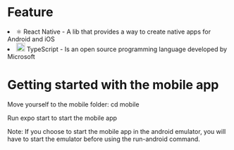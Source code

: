 # Feature

<li>
⚛️ React Native - A lib that provides a way to create native apps for Android and iOS
</li>
<li>
<img src="https://i.ibb.co/PZ2XZgr/ts.png" width="20"/> TypeScript - Is an open source programming language developed by Microsoft
</li>


# Getting started with the mobile app
<p>Move yourself to the mobile folder: cd mobile</p>
<p>Run expo start to start the mobile app</p>

Note: If you choose to start the mobile app in the android emulator, you will have to start the emulator before using the run-android command.
